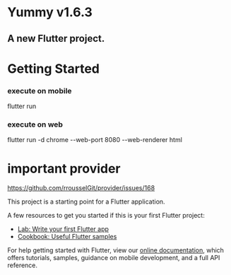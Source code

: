 # Yummy v1.6.3

## A new Flutter project.

# Getting Started

### execute on mobile
flutter run
### execute on web
flutter run -d chrome --web-port 8080 --web-renderer html

# important provider
https://github.com/rrousselGit/provider/issues/168

This project is a starting point for a Flutter application.

A few resources to get you started if this is your first Flutter project:

- [Lab: Write your first Flutter app](https://flutter.dev/docs/get-started/codelab)
- [Cookbook: Useful Flutter samples](https://flutter.dev/docs/cookbook)

For help getting started with Flutter, view our
[online documentation](https://flutter.dev/docs), which offers tutorials,
samples, guidance on mobile development, and a full API reference.
